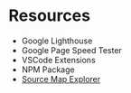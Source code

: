# Resources

- Google Lighthouse
- Google Page Speed Tester
- VSCode Extensions
- NPM Package
- [Source Map Explorer](https://www.npmjs.com/package/source-map-explorer)

